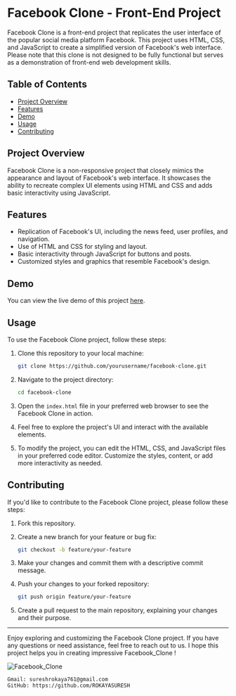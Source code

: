 # Facebook Clone - Front-End Project

Facebook Clone is a front-end project that replicates the user interface of the popular social media platform Facebook. This project uses HTML, CSS, and JavaScript to create a simplified version of Facebook's web interface. Please note that this clone is not designed to be fully functional but serves as a demonstration of front-end web development skills.

## Table of Contents

- [Project Overview](#project-overview)
- [Features](#features)
- [Demo](#demo)
- [Usage](#usage)
- [Contributing](#contributing)

## Project Overview

Facebook Clone is a non-responsive project that closely mimics the appearance and layout of Facebook's web interface. It showcases the ability to recreate complex UI elements using HTML and CSS and adds basic interactivity using JavaScript.

## Features

- Replication of Facebook's UI, including the news feed, user profiles, and navigation.
- Use of HTML and CSS for styling and layout.
- Basic interactivity through JavaScript for buttons and posts.
- Customized styles and graphics that resemble Facebook's design.

## Demo

You can view the live demo of this project [here](https://github.com/ROKAYASURESH/Facebook_clone/assets/127000485/d3ab9599-2d64-4a93-9eed-5068fe69a544).

## Usage

To use the Facebook Clone project, follow these steps:

1. Clone this repository to your local machine:

   ```bash
   git clone https://github.com/yourusername/facebook-clone.git
   ```

2. Navigate to the project directory:

   ```bash
   cd facebook-clone
   ```

3. Open the `index.html` file in your preferred web browser to see the Facebook Clone in action.

4. Feel free to explore the project's UI and interact with the available elements.

5. To modify the project, you can edit the HTML, CSS, and JavaScript files in your preferred code editor. Customize the styles, content, or add more interactivity as needed.

## Contributing

If you'd like to contribute to the Facebook Clone project, please follow these steps:

1. Fork this repository.

2. Create a new branch for your feature or bug fix:

   ```bash
   git checkout -b feature/your-feature
   ```

3. Make your changes and commit them with a descriptive commit message.

4. Push your changes to your forked repository:

   ```bash
   git push origin feature/your-feature
   ```

5. Create a pull request to the main repository, explaining your changes and their purpose.


---

Enjoy exploring and customizing the Facebook Clone project. If you have any questions or need assistance, feel free to reach out to us. I hope this project helps you in creating impressive Facebook_Clone !


![Facebook_Clone ](https://github.com/ROKAYASURESH/Facebook_clone/assets/127000485/35412c0b-081f-4377-acb9-8e4e7a14585e)

```
Gmail: sureshrokaya761@gmail.com
GitHub: https://github.com/ROKAYASURESH
